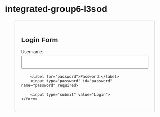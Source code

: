 # integrated-group6-l3sod
<!DOCTYPE html>
<html lang="en">
<head>
    <meta charset="UTF-8">
    <meta name="viewport" content="width=device-width, initial-scale=1.0">
    <title>Login Form</title>
    <style>
        body {
            font-family: Arial, sans-serif;
        }
        .container {
            max-width: 400px;
            margin: 0 auto;
            padding: 20px;
            border: 1px solid #ccc;
            border-radius: 5px;
        }
        input[type="text"],
        input[type="password"] {
            width: 100%;
            padding: 10px;
            margin: 5px 0;
            box-sizing: border-box;
        }
        input[type="submit"] {
            width: 100%;
            padding: 10px;
            margin-top: 10px;
            background-color: #4CAF50;
            color: white;
            border: none;
            border-radius: 5px;
            cursor: pointer;
        }
        input[type="submit"]:hover {
            background-color: #45a049;
        }
    </style>
</head>
<body>

<div class="container">
    <h2>Login Form</h2>
    <form id="loginForm" onsubmit="return validateForm()">
        <label for="username">Username:</label>
        <input type="text" id="username" name="username" required>

        <label for="password">Password:</label>
        <input type="password" id="password" name="password" required>

        <input type="submit" value="Login">
    </form>
</div>

<script>
    function validateForm() {
        var username = document.getElementById("username").value;
        var password = document.getElementById("password").value;

        // Check if username and password are not empty
        if (username == "" || password == "") {
            alert("Username and password must be filled out");
            return false;
        }
        // If all checks pass, form submission proceeds
        return true;
    }
</script>

</body>
</html>
